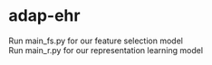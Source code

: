 # adap-ehr
Run main_fs.py for our feature selection model  
Run main_r.py for our representation learning model
